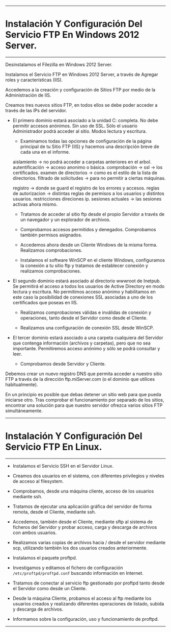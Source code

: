 ___

# **Instalación Y Configuración Del Servicio FTP En Windows 2012 Server.**

---

Desinstalamos el Filezilla en Windows 2012 Server.

Instalamos el Servicio FTP en Windows 2012 Server, a través de Agregar roles y características (IIS).

Accedemos a la creación y configuración de Sitios FTP por medio de la Administración de IIS.

Creamos tres nuevos sitios FTP, en todos ellos se debe poder acceder a través de las IPs del servidor.

  * El primero dominio estará asociado a la unidad C: completa. No debe permitir accesos anónimos. Sin uso de SSL. Sólo el usuario Administrador podrá acceder al sitio. Modos lectura y escritura.

    * Examinamos todas las opciones de configuración de la página principal de tu Sitio FTP (IIS) y hacemos una descripción breve de cada una en el informe.

    aislamiento -> no podrá acceder a carpetas anteriores en el arbol.
    autentificación -> acceso anonimo o básica.
    comprobación ->
    ssl -> los certificados.
    examen de directorios -> como es el estilo de la lista de directorios.
    filtrado de solicitudes -> para no permitir a ciertas máquinas.

    registro -> donde se guard el registro de los errores y accesos.
    reglas de autorizacion -> distintas reglas de permisos a los usuarios y distintos usuarios.
    restricciones direciones ip.
    sesiones actuales -> las sesiones activas ahora mismo.

    * Tratamos de acceder al sitio ftp desde el propio Servidor a través de un navegador y un explorador de archivos.

    * Comprobamos accesos permitidos y denegados. Comprobamos también permisos asignados.

    * Accedemos ahora desde un Cliente Windows de la misma forma. Realizamos comprobaciones.

    * Instalamos el software WinSCP en el cliente Windows, configuramos la conexión a tu sitio ftp y tratamos de establecer conexión y realizamos comprobaciones.

  * El segundo dominio estará asociado al directorio wwwroot de Inetpub. Se permitirá el acceso a todos los usuarios de Active Directory en modo lectura y escritura. No permitimos acceso anónimo y habilitamos en este caso la posibilidad de conexiones SSL asociadas a uno de los certificados que poseas en IIS.

    * Realizamos comprobaciones válidas e inválidas de conexión y operaciones, tanto desde el Servidor como desde el Cliente.

    * Realizamos una configuración de conexión SSL desde WinSCP.

  * El tercer dominio estará asociado a una carpeta cualquiera del Servidor que contenga información (archivos y carpetas), pero que no sea importante. Permitiremos acceso anónimo y sólo se podrá consultar y leer.

    * Comprobamos desde Servidor y Cliente.

Debemos crear un nuevo registro DNS que permita acceder a nuestro sitio FTP a través de la dirección ftp.miServer.com (o el dominio que utilices habitualmente).

En un principio es posible que debas detener un sitio web para que pueda iniciarse otro. Tras comprobar el funcionamiento por separado de los sitios, encontrar una solución para que nuestro servidor ofrezca varios sitios FTP simultáneamente.

---

# **Instalación Y Configuración Del Servicio FTP En Linux.**

---

* Instalamos el Servicio SSH en el Servidor Linux.

* Creamos dos usuarios en el sistema, con diferentes privilegios y niveles de acceso al filesystem.

* Comprobamos, desde una máquina cliente, acceso de los usuarios mediante ssh.

* Tratamos de ejecutar una aplicación gráfica del servidor de forma remota, desde el Cliente, mediante ssh.

* Accedemos, también desde el Cliente, mediante sftp al sistema de ficheros del Servidor y probar acceso, carga y descarga de archivos con ambos usuarios.

* Realizamos varias copias de archivos hacia / desde el servidor mediante scp, utilizando también los dos usuarios creados anteriormente.

* Instalamos el paquete proftpd.

* Investigamos y editamos el fichero de configuración `/etc/proftpd/proftpd.conf` buscando información en Internet.

* Tratamos de conectar al servicio ftp gestionado por proftpd tanto desde el Servidor como desde un Cliente.

* Desde la máquina Cliente, probamos el acceso al ftp mediante los usuarios creados y realizando diferentes operaciones de listado, subida y descarga de archivos.

* Informamos sobre la configuración, uso y funcionamiento de proftpd.

---
